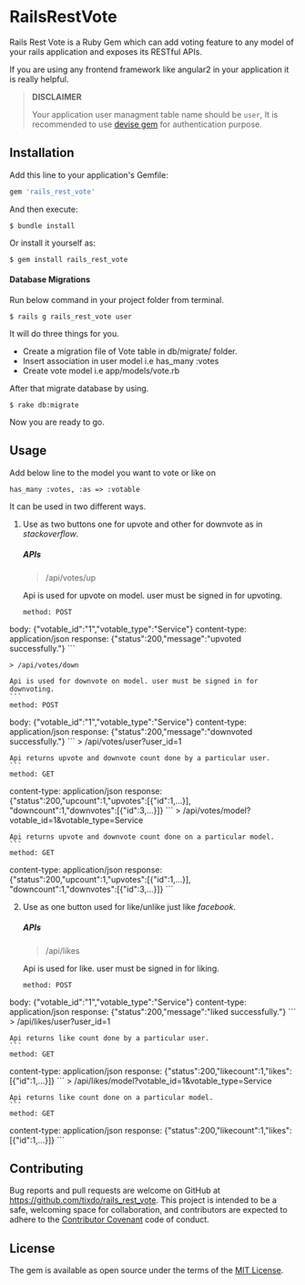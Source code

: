 # RailsRestVote

Rails Rest Vote is a Ruby Gem which can add voting feature to any model of your rails application and exposes its RESTful APIs.

If you are using any frontend framework like angular2 in your application it is really helpful.

>**DISCLAIMER**
>
>Your application user managment table name should be `user`, It is recommended to use [devise gem](https://github.com/plataformatec/devise) for authentication purpose.

## Installation

Add this line to your application's Gemfile:

```ruby
gem 'rails_rest_vote'
```
And then execute:

    $ bundle install

Or install it yourself as:

    $ gem install rails_rest_vote

#### Database Migrations

Run below command in your project folder from terminal.

    $ rails g rails_rest_vote user

It will do three things for you.

- Create a migration file of Vote table in db/migrate/ folder.
- Insert association in user model i.e has_many :votes
- Create vote model i.e app/models/vote.rb

After that migrate database by using.

    $ rake db:migrate

Now you are ready to go.

## Usage

Add below line to the model you want to vote or like on

    has_many :votes, :as => :votable

It can be used in two different ways.

1. Use as two buttons one for upvote and other for downvote as in _stackoverflow_.

    ##### APIs

    > /api/votes/up
    
    Api is used for upvote on model. user must be signed in for upvoting.
    ```
    method: POST 
body: {"votable_id":"1","votable_type":"Service"}
content-type: application/json
response: {"status":200,"message":"upvoted successfully."}
    ```
    
    > /api/votes/down
    
    Api is used for downvote on model. user must be signed in for downvoting.
    ```
    method: POST 
body: {"votable_id":"1","votable_type":"Service"}
content-type: application/json
response: {"status":200,"message":"downvoted successfully."}
    ```
     > /api/votes/user?user_id=1
    
    Api returns upvote and downvote count done by a particular user.
    ```
    method: GET 
content-type: application/json
response: {"status":200,"upcount":1,"upvotes":[{"id":1,...}], "downcount":1,"downvotes":[{"id":3,...}]}
    ```
      > /api/votes/model?votable_id=1&votable_type=Service
    
    Api returns upvote and downvote count done on a particular model.
    ```
    method: GET 
content-type: application/json
response: {"status":200,"upcount":1,"upvotes":[{"id":1,...}], "downcount":1,"downvotes":[{"id":3,...}]}
    ```

2. Use as one button used for like/unlike just like _facebook_.

    ##### APIs

    > /api/likes
    
    Api is used for like. user must be signed in for liking.
    ```
    method: POST 
body: {"votable_id":"1","votable_type":"Service"}
content-type: application/json
response: {"status":200,"message":"liked successfully."}
    ```
    > /api/likes/user?user_id=1
    
    Api returns like count done by a particular user.
    ```
    method: GET 
content-type: application/json
response: {"status":200,"likecount":1,"likes":[{"id":1,...}]}
    ```
    > /api/likes/model?votable_id=1&votable_type=Service
    
    Api returns like count done on a particular model.
    ```
    method: GET 
content-type: application/json
response: {"status":200,"likecount":1,"likes":[{"id":1,...}]}
    ```

## Contributing

Bug reports and pull requests are welcome on GitHub at https://github.com/tixdo/rails_rest_vote. This project is intended to be a safe, welcoming space for collaboration, and contributors are expected to adhere to the [Contributor Covenant](http://contributor-covenant.org) code of conduct.


## License

The gem is available as open source under the terms of the [MIT License](http://opensource.org/licenses/MIT).

